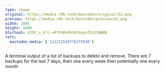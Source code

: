 ```yaml
---
type: image
original: https://media.r0b.tech/mastodon/original/52.png
preview: https://media.r0b.tech/mastodon/preview/52.png
width: 1095
height: 1600
blurhash: U25X_o_4?c-=R*R%RkRkt6t6oyofS1S1WBWB
refs:
  mastodon_media: ['111212539778275930']
---
```


A terminal output of a list of backups to delete and remove. There are 7 backups for the last 7 days, then one every week then potentially one every month
